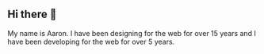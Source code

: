 ## Hi there 👋

My name is Aaron. I have been designing for the web for over 15 years and I have been developing for the web for over 5 years.
